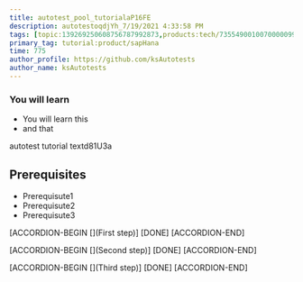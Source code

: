 ```yaml
---
title: autotest_pool_tutorialaP16FE
description: autotestoqdjYh_7/19/2021 4:33:58 PM
tags: [topic:139269250608756787992873,products:tech/73554900100700000996,tutorial:experience/advanced]
primary_tag: tutorial:product/sapHana
time: 775
author_profile: https://github.com/ksAutotests
author_name: ksAutotests
---
```

### You will learn
- You will learn this
- and that

autotest tutorial textd81U3a

## Prerequisites
- Prerequisute1
- Prerequisute2
- Prerequisute3

[ACCORDION-BEGIN [](First step)]
[DONE]
[ACCORDION-END]

[ACCORDION-BEGIN [](Second step)]
[DONE]
[ACCORDION-END]

[ACCORDION-BEGIN [](Third step)]
[DONE]
[ACCORDION-END]

